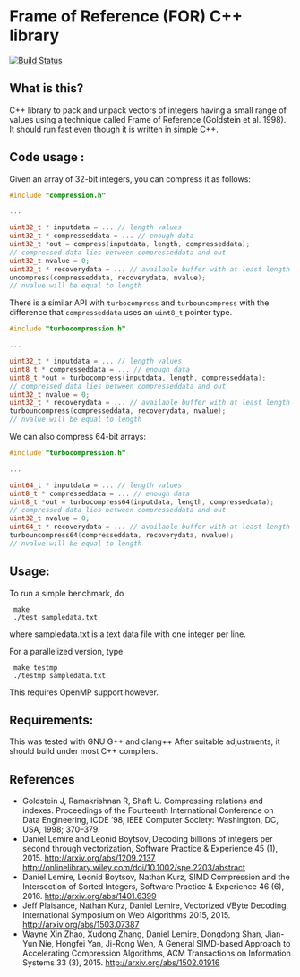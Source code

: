 # Frame of Reference (FOR) C++ library
[![Build Status](https://travis-ci.org/lemire/FrameOfReference.png)](https://travis-ci.org/lemire/FrameOfReference)

## What is this?

C++ library to pack and unpack vectors of integers having a small
range of values using a technique called Frame of Reference (Goldstein et al. 1998). 
It should run fast even though it is written in simple C++.

## Code usage :

Given an array of 32-bit integers, you can compress it as follows:

```C
#include "compression.h"

...

uint32_t * inputdata = ... // length values
uint32_t * compresseddata = ... // enough data
uint32_t *out = compress(inputdata, length, compresseddata);
// compressed data lies between compresseddata and out
uint32_t nvalue = 0;
uint32_t * recoverydata = ... // available buffer with at least length elements
uncompress(compresseddata, recoverydata, nvalue);
// nvalue will be equal to length
```

There is a similar API with ``turbocompress`` and ``turbouncompress`` with the difference
that ``compresseddata`` uses an ``uint8_t`` pointer type.

```C
#include "turbocompression.h"

...

uint32_t * inputdata = ... // length values
uint8_t * compresseddata = ... // enough data
uint8_t *out = turbocompress(inputdata, length, compresseddata);
// compressed data lies between compresseddata and out
uint32_t nvalue = 0;
uint32_t * recoverydata = ... // available buffer with at least length elements
turbouncompress(compresseddata, recoverydata, nvalue);
// nvalue will be equal to length
```

We can also compress 64-bit arrays:

```C
#include "turbocompression.h"

...

uint64_t * inputdata = ... // length values
uint8_t * compresseddata = ... // enough data
uint8_t *out = turbocompress64(inputdata, length, compresseddata);
// compressed data lies between compresseddata and out
uint32_t nvalue = 0;
uint64_t * recoverydata = ... // available buffer with at least length elements
turbouncompress64(compresseddata, recoverydata, nvalue);
// nvalue will be equal to length
```

##  Usage:

To run a simple benchmark, do 
     
     make
     ./test sampledata.txt

where sampledata.txt is a text data file with one integer per line.

For a parallelized version, type

     make testmp
     ./testmp sampledata.txt

This requires OpenMP support however.

## Requirements:

This was tested with GNU G++ and clang++ After suitable adjustments, it should
build under most C++ compilers.


## References

* Goldstein J, Ramakrishnan R, Shaft U. Compressing relations and indexes. Proceedings of the Fourteenth International Conference on Data Engineering, ICDE ’98, IEEE Computer Society: Washington, DC, USA, 1998; 370–379.
* Daniel Lemire and Leonid Boytsov, Decoding billions of integers per second through vectorization, Software Practice & Experience 45 (1), 2015.  http://arxiv.org/abs/1209.2137 http://onlinelibrary.wiley.com/doi/10.1002/spe.2203/abstract
* Daniel Lemire, Leonid Boytsov, Nathan Kurz, SIMD Compression and the Intersection of Sorted Integers, Software Practice & Experience 46 (6), 2016. http://arxiv.org/abs/1401.6399
* Jeff Plaisance, Nathan Kurz, Daniel Lemire, Vectorized VByte Decoding, International Symposium on Web Algorithms 2015, 2015. http://arxiv.org/abs/1503.07387
* Wayne Xin Zhao, Xudong Zhang, Daniel Lemire, Dongdong Shan, Jian-Yun Nie, Hongfei Yan, Ji-Rong Wen, A General SIMD-based Approach to Accelerating Compression Algorithms, ACM Transactions on Information Systems 33 (3), 2015. http://arxiv.org/abs/1502.01916
